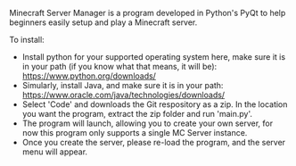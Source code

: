 Minecraft Server Manager is a program developed in Python's PyQt to help beginners easily setup and play a Minecraft server. 

To install:
  - Install python for your supported operating system here, make sure it is in your path (if you know what that means, it will be): https://www.python.org/downloads/
  - Simularly, install Java, and make sure it is in your path: https://www.oracle.com/java/technologies/downloads/
  - Select 'Code' and downloads the Git respository as a zip. In the location you want the program, extract the zip folder and run 'main.py'.
  - The program will launch, allowing you to create your own server, for now this program only supports a single MC Server instance.
  - Once you create the server, please re-load the program, and the server menu will appear. 
